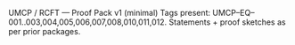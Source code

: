 UMCP / RCFT — Proof Pack v1 (minimal)
Tags present: UMCP–EQ–001..003,004,005,006,007,008,010,011,012.
Statements + proof sketches as per prior packages.
